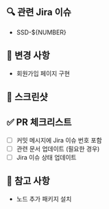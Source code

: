 ## 🔍 관련 Jira 이슈

- SSD-${NUMBER}

## 📝 변경 사항

<!-- 이번 PR에서 작업한 내용을 명확히 기술해주세요 -->

- 회원가입 페이지 구현

## 📸 스크린샷

## ✅ PR 체크리스트

- [ ] 커밋 메시지에 Jira 이슈 번호 포함
- [ ] 관련 문서 업데이트 (필요한 경우)
- [ ] Jira 이슈 상태 업데이트

## 📌 참고 사항

- 노드 추가 패키지 설치
